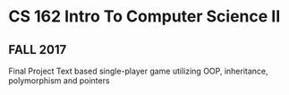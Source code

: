 # <b>CS 162 Intro To Computer Science II</b> 
## FALL 2017<br>
Final Project 
Text based single-player game utilizing OOP, inheritance, polymorphism and pointers 
